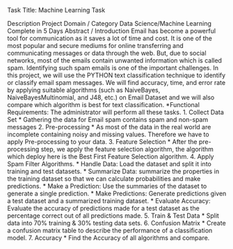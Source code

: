 Task Title: Machine Learning Task

Description
Project Domain / Category Data Science/Machine Learning Complete in 5 Days Abstract / Introduction Email has become a powerful tool for communication as it saves a lot of time and cost. It is one of the most popular and secure mediums for online transferring and communicating messages or data through the web. But, due to social networks, most of the emails contain unwanted information which is called spam. Identifying such spam emails is one of the important challenges. In this project, we will use the PYTHON text classification technique to identify or classify email spam messages. We will find accuracy, time, and error rate by applying suitable algorithms (such as NaiveBayes, NaiveBayesMultinomial, and J48, etc.) on Email Dataset and we will also compare which algorithm is best for text classification. *Functional Requirements: The administrator will perform all these tasks. 1. Collect Data Set * Gathering the data for Email spam contains spam and non-spam messages 2. Pre-processing * As most of the data in the real world are incomplete containing noisy and missing values. Therefore we have to apply Pre-processing to your data. 3. Feature Selection * After the pre-processing step, we apply the feature selection algorithm, the algorithm which deploy here is the Best First Feature Selection algorithm. 4. Apply Spam Filter Algorithms. * Handle Data: Load the dataset and split it into training and test datasets. * Summarize Data: summarize the properties in the training dataset so that we can calculate probabilities and make predictions. * Make a Prediction: Use the summaries of the dataset to generate a single prediction. * Make Predictions: Generate predictions given a test dataset and a summarized training dataset. * Evaluate Accuracy: Evaluate the accuracy of predictions made for a test dataset as the percentage correct out of all predictions made. 5. Train & Test Data * Split data into 70% training & 30% testing data sets. 6. Confusion Matrix * Create a confusion matrix table to describe the performance of a classification model. 7. Accuracy * Find the Accuracy of all algorithms and compare.